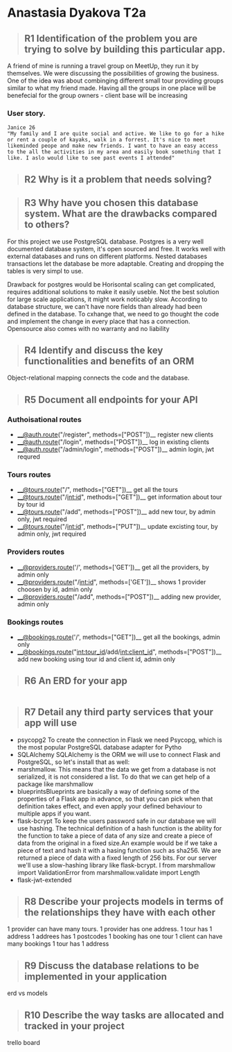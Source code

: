 # Anastasia Dyakova T2a

> ## R1	Identification of the problem you are trying to solve by building this particular app.
A friend of mine is running a travel group on MeetUp, they run it by themselves. We were discussing the possibilities of growing the business. One of the idea was about combinging different small tour providing  groups similar to what my friend made. Having all the groups in one place will be benefecial for the group owners - client base will be increasing 
### User story.
    Janice 26
    "My family and I are quite social and active. We like to go for a hike or rent a couple of kayaks, walk in a forrest. It's nice to meet likeminded peope and make new friends. I want to have an easy access to the all the activities in my area and easily book something that I like. I aslo would like to see past events I attended"
> ## R2	Why is it a problem that needs solving?

> ## R3	Why have you chosen this database system. What are the drawbacks compared to others?
For this project we use PostgreSQL database.
Postgres is a very well documented database system, it's open sourced and free. It works well with external databases and runs on different platforms. Nested databases transactions let the database be more adaptable. Creating and dropping the tables is very simpl to use.

Drawback for postgres would be
Horisontal scaling can get complicated, requires additional solutions to make it easily useble.
Not the best solution for large scale applications, it might work noticably slow.
According to database structure, we can't have nore fields than already had been defined in the database. To cxhange that, we need to go thought the code and implement the change in every place that has a connection.
Opensource also comes with no warranty and no liability


> ## R4	Identify and discuss the key functionalities and benefits of an ORM
Object-relational mapping connects the code and the database.
> ## R5	Document all endpoints for your API
### Authoisational routes
- __@auth.route("/register", methods=["POST"])__ register new clients
- __@auth.route("/login", methods=["POST"])__ log in existing clients
- __@auth.route("/admin/login", methods=["POST"])__ admin login, jwt requred
### Tours routes
- __@tours.route("/", methods=["GET"])__ get all the tours
- __@tours.route("/<int:id>", methods=["GET"])__ get information about tour by tour id
- __@tours.route("/add", methods=["POST"])__ add new tour, by admin only, jwt required
- __@tours.route("/<int:id>", methods=["PUT"])__ update excisting tour, by admin only, jwt required
### Providers routes
- __@providers.route('/', methods=['GET'])__ get all the providers, by admin only
- __@providers.route("/<int:id>", methods=['GET'])__ shows 1 provider choosen by id, admin only
- __@providers.route("/add", methods=["POST"])__ adding new provider, admin only
### Bookings routes
- __@bookings.route('/', methods=["GET"])__ get all the bookings, admin only
- __@bookings.route("<int:tour_id>/add/<int:client_id>", methods=["POST"])__ add new booking using tour id and client id, admin only

> ## R6	An ERD for your app
![]()
> ## R7	Detail any third party services that your app will use
- psycopg2 To create the connection in Flask we need Psycopg, which is the most popular PostgreSQL database adapter for Pytho
- SQLAlchemy SQLAlchemy is the ORM we will use to connect Flask and PostgreSQL, so let's install that as well:
- marshmallow. This means that the data we get from a database is not serialized, it is not considered a list. To do that we can get help of a package like marshmallow
- blueprintsBlueprints are basically a way of defining some of the properties of a Flask app in advance, so that you can pick when that definition takes effect, and even apply your defined behaviour to multiple apps if you want. 
- flask-bcrypt To keep the users password safe in our database we will use hashing. The technical definition of a hash function is the ability for the function to take a piece of data of any size and create a piece of data from the original in a fixed size.An example would be if we take a piece of text and hash it with a hasing function such as sha256. We are returned a piece of data with a fixed length of 256 bits. For our server we'll use a slow-hashing library like flask-bcrypt. I
from marshmallow import ValidationError
from marshmallow.validate import Length
- flask-jwt-extended

> ## R8	Describe your projects models in terms of the relationships they have with each other
1 provider can have many tours. 
1 provider has one address.
1 tour has 1 address
1 addrees has 1 postcodes
1 booking has one tour
1 client can have many bookings
1 tour has 1 address
> ## R9	Discuss the database relations to be implemented in your application
erd vs models
> ## R10	Describe the way tasks are allocated and tracked in your project
trello board